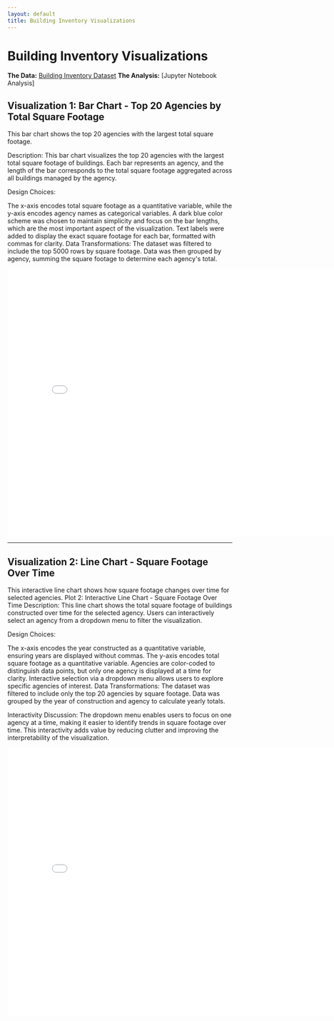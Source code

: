 ```yaml
---
layout: default
title: Building Inventory Visualizations
---
```


# Building Inventory Visualizations
**The Data:** [Building Inventory Dataset](https://raw.githubusercontent.com/UIUC-iSchool-DataViz/is445_data/main/building_inventory.csv)
**The Analysis:** [Jupyter Notebook Analysis]

## Visualization 1: Bar Chart - Top 20 Agencies by Total Square Footage
This bar chart shows the top 20 agencies with the largest total square footage.


Description:
This bar chart visualizes the top 20 agencies with the largest total square footage of buildings. Each bar represents an agency, and the length of the bar corresponds to the total square footage aggregated across all buildings managed by the agency.

Design Choices:

The x-axis encodes total square footage as a quantitative variable, while the y-axis encodes agency names as categorical variables.
A dark blue color scheme was chosen to maintain simplicity and focus on the bar lengths, which are the most important aspect of the visualization.
Text labels were added to display the exact square footage for each bar, formatted with commas for clarity.
Data Transformations:
The dataset was filtered to include the top 5000 rows by square footage. Data was then grouped by agency, summing the square footage to determine each agency's total.

<iframe src="bar.html" width="800" height="600" frameborder="0"></iframe>

---

## Visualization 2: Line Chart - Square Footage Over Time
This interactive line chart shows how square footage changes over time for selected agencies.
Plot 2: Interactive Line Chart - Square Footage Over Time
Description:
This line chart shows the total square footage of buildings constructed over time for the selected agency. Users can interactively select an agency from a dropdown menu to filter the visualization.

Design Choices:

The x-axis encodes the year constructed as a quantitative variable, ensuring years are displayed without commas.
The y-axis encodes total square footage as a quantitative variable.
Agencies are color-coded to distinguish data points, but only one agency is displayed at a time for clarity.
Interactive selection via a dropdown menu allows users to explore specific agencies of interest.
Data Transformations:
The dataset was filtered to include only the top 20 agencies by square footage. Data was grouped by the year of construction and agency to calculate yearly totals.


Interactivity Discussion:
The dropdown menu enables users to focus on one agency at a time, making it easier to identify trends in square footage over time. This interactivity adds value by reducing clutter and improving the interpretability of the visualization.


<iframe src="line.html" width="800" height="600" frameborder="0"></iframe>


